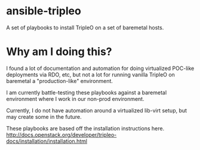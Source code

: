 # ansible-tripleo
A set of playbooks to install TripleO on a set of baremetal hosts.

# Why am I doing this?
I found a lot of documentation and automation for doing virtualized POC-like deployments via RDO, etc,
but not a lot for running vanilla TripleO on baremetal a "production-like" environment. 

I am currently battle-testing these playbooks against a baremetal environment where I work in our
non-prod environment. 

Currently, I do not have automation around a virtualized lib-virt setup, but may 
create some in the future.

These playbooks are based off the installation instructions here.
http://docs.openstack.org/developer/tripleo-docs/installation/installation.html
